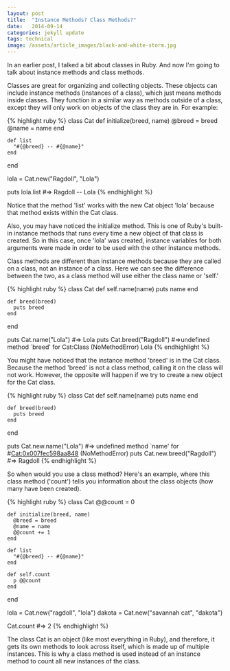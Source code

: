 ```yaml
---
layout: post
title:  "Instance Methods? Class Methods?"
date:   2014-09-14
categories: jekyll update
tags: technical
image: /assets/article_images/black-and-white-storm.jpg
---
```


In an earlier post, I talked a bit about classes in Ruby.  And now I'm going to talk about instance methods and class methods.

Classes are great for organizing and collecting objects.  These objects can include instance methods (instances of a class), which just means methods inside classes.  They function in a similar way as methods outside of a class, except they will only work on objects of the class they are in. For example:

{% highlight ruby %}
  class Cat
    def initialize(breed, name)
      @breed = breed
      @name = name
    end

    def list
      "#{@breed} -- #{@name}"
    end
  end

  lola = Cat.new("Ragdoll", "Lola")

  puts lola.list
    #=> Ragdoll -- Lola
{% endhighlight %}

Notice that the method 'list' works with the new Cat object 'lola' because that method exists within the Cat class.

Also, you may have noticed the initialize method.  This is one of Ruby's built-in instance methods that runs every time a new object of that class is created. So in this case, once 'lola' was created, instance variables for both arguments were made in order to be used with the other instance methods.

Class methods are different than instance methods because they are called on a class, not an instance of a class.  Here we can see the difference between the two, as a class method will use either the class name or 'self.'

{% highlight ruby %}
  class Cat
    def self.name(name)
      puts name
    end

    def breed(breed)
      puts breed
    end
  end

  puts Cat.name("Lola")
    #=> Lola
  puts Cat.breed("Ragdoll")
    #=>undefined method `breed' for Cat:Class (NoMethodError) Lola
{% endhighlight %}

You might have noticed that the instance method 'breed' is in the Cat class. Because the method 'breed' is not a class method, calling it on the class will not work. However, the opposite will happen if we try to create a new object for the Cat class.

{% highlight ruby %}
  class Cat
    def self.name(name)
      puts name
    end

    def breed(breed)
      puts breed
    end
  end

  puts Cat.new.name("Lola")
    #=> undefined method `name' for #<Cat:0x007fec598aa848> (NoMethodError)
  puts Cat.new.breed("Ragdoll")
    #=> Ragdoll
{% endhighlight %}

So when would you use a class method?  Here's an example, where this class method ('count') tells you information about the class objects (how many have been created).

{% highlight ruby %}
  class Cat
    @@count = 0

    def initialize(breed, name)
      @breed = breed
      @name = name
      @@count += 1
    end

    def list
      "#{@breed} -- #{@name}"
    end

    def self.count
      p @@count
    end
  end

  lola = Cat.new("ragdoll", "lola")
  dakota = Cat.new("savannah cat", "dakota")

  Cat.count
    #=> 2
{% endhighlight %}

The class Cat is an object (like most everything in Ruby), and therefore, it gets its own methods to look across itself, which is made up of multiple instances.  This is why a class method is used instead of an instance method to count all new instances of the class.